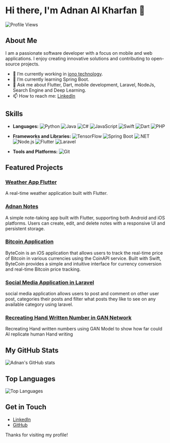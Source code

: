 # Hi there, I'm Adnan Al Kharfan 👋

![Profile Views](https://komarev.com/ghpvc/?username=adnanAlKharfan&color=brightgreen)

## About Me

I am a passionate software developer with a focus on mobile and web applications. I enjoy creating innovative solutions and contributing to open-source projects.

- 🔭 I’m currently working in [iono technology](https://www.iono-tech.com).
- 🌱 I’m currently learning Spring Boot.
- 💬 Ask me about Flutter, Dart, mobile development, Laravel, NodeJs, Search Engine and Deep Learning.
- 📫 How to reach me: [LinkedIn](https://www.linkedin.com/in/mhd-adnan-al-kharfan)

## Skills

- **Languages:** 
  ![Python](https://img.shields.io/badge/-Python-3776AB?style=flat&logo=Python&logoColor=white)
  ![Java](https://img.shields.io/badge/-Java-007396?style=flat&logo=Java&logoColor=white)
  ![C#](https://img.shields.io/badge/-C%23-239120?style=flat&logo=C-Sharp&logoColor=white)
  ![JavaScript](https://img.shields.io/badge/-JavaScript-F7DF1E?style=flat&logo=JavaScript&logoColor=black)
  ![Swift](https://img.shields.io/badge/-Swift-FA7343?style=flat&logo=Swift&logoColor=white)
  ![Dart](https://img.shields.io/badge/-Dart-0175C2?style=flat&logo=Dart&logoColor=white)
  ![PHP](https://img.shields.io/badge/-PHP-777BB4?style=flat&logo=PHP&logoColor=white)

- **Frameworks and Libraries:** 
  ![TensorFlow](https://img.shields.io/badge/-TensorFlow-FF6F00?style=flat&logo=TensorFlow&logoColor=white)
  ![Spring Boot](https://img.shields.io/badge/-Spring%20Boot-6DB33F?style=flat&logo=Spring-Boot&logoColor=white)
  ![.NET](https://img.shields.io/badge/-.NET-512BD4?style=flat&logo=dot-net&logoColor=white)
  ![Node.js](https://img.shields.io/badge/-Node.js-339933?style=flat&logo=Node.js&logoColor=white)
  ![Flutter](https://img.shields.io/badge/-Flutter-02569B?style=flat&logo=Flutter&logoColor=white)
  ![Laravel](https://img.shields.io/badge/-Laravel-FF2D20?style=flat&logo=Laravel&logoColor=white)

- **Tools and Platforms:** 
  ![Git](https://img.shields.io/badge/-Git-F05032?style=flat&logo=Git&logoColor=white)


## Featured Projects

### [Weather App Flutter](https://github.com/adnanAlKharfan/weather-app-Flutter)
A real-time weather application built with Flutter.

### [Adnan Notes](https://github.com/adnanAlKharfan/adnan-notes)
A simple note-taking app built with Flutter, supporting both Android and iOS platforms. Users can create, edit, and delete notes with a responsive UI and persistent storage.

### [Bitcoin Application](https://github.com/adnanAlKharfan/Bitcoin-Price-Application)
ByteCoin is an iOS application that allows users to track the real-time price of Bitcoin in various currencies using the CoinAPI service. Built with Swift, ByteCoin provides a simple and intuitive interface for currency conversion and real-time Bitcoin price tracking.

### [Social Media Application in Laravel](https://github.com/adnanAlKharfan/socialMedia-laravel-application)
social media application allows users to post and comment on other user post, categories their posts and filter what posts they like to see on any available category using laravel.

### [Recreating Hand Written Number in GAN Network](https://github.com/adnanAlKharfan/recreating-hand-written-number-by-gan)
Recreating Hand written numbers using GAN Model to show how far could AI replicate human Hand writing


## My GitHub Stats

![Adnan's GitHub stats](https://github-readme-stats.vercel.app/api?username=adnanAlKharfan&show_icons=true&theme=radical)


## Top Languages

![Top Languages](https://github-readme-stats.vercel.app/api/top-langs/?username=adnanAlKharfan&layout=compact&theme=radical)



## Get in Touch

- [LinkedIn](https://www.linkedin.com/in/mhd-adnan-al-kharfan)
- [GitHub](https://github.com/adnanAlKharfan)

Thanks for visiting my profile!
